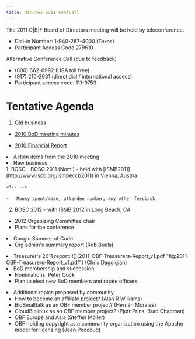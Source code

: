 ```yaml
---
title: Minutes:2011 ConfCall
---
```


The 2011 O|B|F Board of Directors meeting will be held by
teleconference.

-   Dial-in Number: 1-940-287-4000 (Texas)
-   Participant Access Code 279610

Alternative Conference Call (due to feedback)

-   (800) 662-6992 (USA toll free)
-   (917) 210-2631 (direct dial / international access)
-   Participant access code: 111-9753

Tentative Agenda
================

1.  Old business

-   [ 2010 BoD meeting minutes](Minutes:2010_ConfCall "wikilink")

<!-- -->

-   [ 2010 Financial Report](Minutes:2010_Financial_report "wikilink")

<li>
Action items from the 2010 meeting

</li>
<li>
New business

</li>
1.  BOSC
    -   BOSC 2011 (Nomi) - held with
        [ISMB2011](http://www.iscb.org/ismbeccb2011) in Vienna, Austria

    <!-- -->

    -   Money spent/made, attendee number, any other feedback

2.  BOSC 2012 - with [ISMB 2012](http://www.iscb.org/ismb2012) in Long
    Beach, CA

-   2012 Organizing Committee chair
-   Plans for the conference

</ul>
</li>
<li>
Google Summer of Code

-   Org admin's summary report (Rob Buels)

</li>
<li>
Treasurer's 2011 report:
![](2011-OBF-Treasurers-Report_v1.pdf "fig:2011-OBF-Treasurers-Report_v1.pdf")
(Chris Dagdigian)

</li>
<li>
BoD membership and succession.

-   Nominations: Peter Cock
-   Plan to elect new BoD members and rotate officers.

</li>
<li>
Additional topics proposed by community

-   How to become an affiliate project? (Alan R Williams)
-   BioSmalltalk as an OBF member project? (Hernán Morales)
-   CloudBiolinux as an OBF member project? (Pjotr Prins, Brad Chapman)
-   OBF Europe and Asia (Steffen Möller)
-   OBF holding copyright as a community organization using the Apache
    model for licensing (Jean Peccoud)

</li>
</ol>
</ol>

